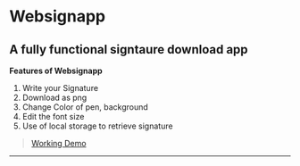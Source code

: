 # Websignapp

## A fully functional signtaure download app

**Features of Websignapp**

1. Write your Signature
2. Download as png
3. Change Color of pen, background
4. Edit the font size
5. Use of local storage to retrieve signature

>[Working Demo](https://websignapp.netlify.app/)


---

